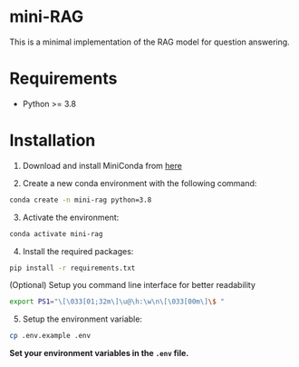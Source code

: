 # mini-RAG

This is a minimal implementation of the RAG model for question answering.

# Requirements

- Python >= 3.8

# Installation

1. Download and install MiniConda from [here](https://docs.anaconda.com/miniconda/#quick-command-line-install)

2. Create a new conda environment with the following command:

```bash
conda create -n mini-rag python=3.8
```

3. Activate the environment:

```bash
conda activate mini-rag
```

4. Install the required packages:

```bash
pip install -r requirements.txt
```

(Optional) Setup you command line interface for better readability

```bash
export PS1="\[\033[01;32m\]\u@\h:\w\n\[\033[00m\]\$ "
``` 

5. Setup the environment variable:

```bash
cp .env.example .env
``` 

**Set your environment variables in the `.env` file.**
